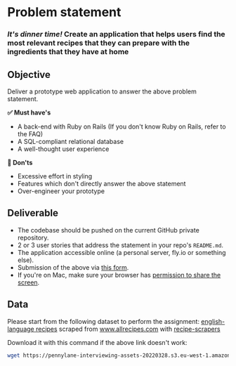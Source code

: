 # Problem statement

### _It's dinner time!_ Create an application that helps users find the most relevant recipes that they can prepare with the ingredients that they have at home

## Objective

Deliver a prototype web application to answer the above problem statement.

__✅ Must have's__

- A back-end with Ruby on Rails (If you don't know Ruby on Rails, refer to the FAQ)
- A SQL-compliant relational database
- A well-thought user experience

__🚫 Don'ts__

- Excessive effort in styling
- Features which don't directly answer the above statement
- Over-engineer your prototype

## Deliverable

- The codebase should be pushed on the current GitHub private repository.
- 2 or 3 user stories that address the statement in your repo's `README.md`.
- The application accessible online (a personal server, fly.io or something else).
- Submission of the above via [this form](https://forms.gle/siH7Rezuq2V1mUJGA).
- If you're on Mac, make sure your browser has [permission to share the screen](https://support.apple.com/en-al/guide/mac-help/mchld6aa7d23/mac).


## Data

Please start from the following dataset to perform the assignment:
[english-language recipes](https://pennylane-interviewing-assets-20220328.s3.eu-west-1.amazonaws.com/recipes-en.json.gz) scraped from www.allrecipes.com with [recipe-scrapers](https://github.com/hhursev/recipe-scrapers)

Download it with this command if the above link doesn't work:
```sh textWrap
wget https://pennylane-interviewing-assets-20220328.s3.eu-west-1.amazonaws.com/recipes-en.json.gz && gzip -dc recipes-en.json.gz > recipes-en.json
```